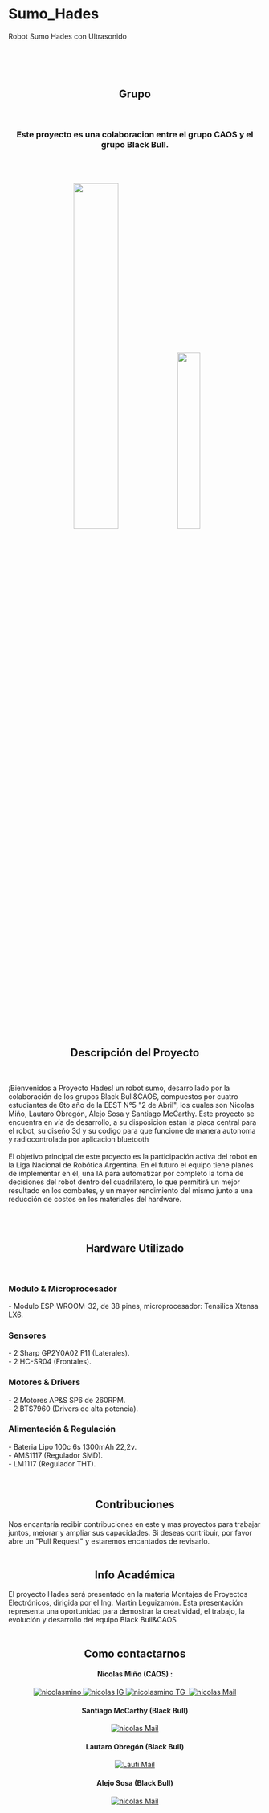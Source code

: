 # Sumo_Hades
Robot Sumo Hades con Ultrasonido
<div align = "center">
</br></br></br>
<h2> Grupo </h2>
<br>
<h3>Este proyecto es una colaboracion entre el grupo CAOS  y el grupo Black Bull.</h3>
<br><br><br>
<img width = "42%" src =  "https://i.scdn.co/image/ab67616d00001e023ef988aea27bfcb0d97e23c8">
<img width = "30%" src = "https://e1.pxfuel.com/desktop-wallpaper/357/79/desktop-wallpaper-black-clover-black-bull-poster-by-mounier-wanjak-black-bulls-logo.jpg">
</div>
<br><br><br>


<div align = "center">
<h2> Descripción del Proyecto </h2>
</div>
<br>
<p> ¡Bienvenidos a Proyecto Hades! un robot sumo, desarrollado por la colaboración de los grupos Black Bull&CAOS, compuestos por cuatro estudiantes de 6to año de la EEST N°5 "2 de Abril", los cuales son Nicolas Miño, Lautaro Obregón, Alejo Sosa y Santiago McCarthy. 
Este proyecto se encuentra en vía de desarrollo, a su disposicion estan la placa central para el robot, su diseño 3d y su codigo para que funcione de manera autonoma y radiocontrolada por aplicacion bluetooth
<br><br>
El objetivo principal de este proyecto es la participación activa del robot en la Liga Nacional de Robótica Argentina. En el futuro el equipo tiene planes de implementar en él, una IA para automatizar por completo la toma de decisiones del robot dentro del cuadrilatero, lo que permitirá un mejor resultado en los combates, y un mayor rendimiento del mismo junto a una reducción de costos en los materiales del hardware. 
</p>
<br><br>
<div align = "center">
<h2> Hardware Utilizado </h2>
</div>
<br>
<p> <h3> Modulo & Microprocesador </h3>
- Modulo ESP-WROOM-32, de 38 pines, microprocesador: Tensilica Xtensa LX6.
<br>
<h3> Sensores </h3>
- 2 Sharp GP2Y0A02 F11 (Laterales).<br>
- 2 HC-SR04 (Frontales).
<br>
<h3> Motores & Drivers </h3>
- 2 Motores AP&S SP6 de 260RPM. <br>
- 2 BTS7960 (Drivers de alta potencia).
<br>
<h3> Alimentación & Regulación </h3>
- Bateria Lipo 100c 6s 1300mAh 22,2v.<br>
- AMS1117 (Regulador SMD).<br>
- LM1117 (Regulador THT).
</p>
<br>
<div align = "center">
<h2> Contribuciones </h2>
</div>
Nos encantaría recibir contribuciones en este y mas proyectos para trabajar juntos, mejorar y ampliar sus capacidades. Si deseas contribuir, por favor abre un "Pull Request" y estaremos encantados de revisarlo.
<br><br>
<div align = "center">
<h2> Info Académica </h2>
</div>
El proyecto Hades será presentado en la materia Montajes de Proyectos Electrónicos, dirigida por el Ing. Martin Leguizamón. Esta presentación representa una oportunidad para demostrar la creatividad, el trabajo, la evolución y desarrollo del equipo Black Bull&CAOS
<br><br>
<div align = "center">
<h2> Como contactarnos </h2>
</div>
<div align = "center">
<h4> Nicolas Miño (CAOS) : </h4>
</div>
<p align="center">
 <a href="">

 <a href="https://twitter.com/Nico_mino__">
 <img border="0" alt="nicolasmino" src="https://img.icons8.com/nolan/40/twitter.png"/>
 </a>

 <a href="https://instagram.com/nicolas_mino__">
 <img border="0" alt="nicolas IG" src="https://img.icons8.com/doodle/38/000000/instagram--v1.png"/>
 </a>

 <a href="https://t.me/nicolas_mino">
 <img border="0" alt="nicolasmino TG" src="https://img.icons8.com/doodle/40/000000/telegram-app.png"/>
 </a>

 <a href="https://discord.com/invite/">
 <img border="0" alt="" src="https://img.icons8.com/fluent/42/000000/discord-logo.png"/>
 </a>
 <a href="mailto:minonicolasjared@gmail.com">
 <img border="0" alt="nicolas Mail" src="https://img.icons8.com/doodle/38/000000/gmail-new.png"/>
 </a>
 </p>
 <div align = "center">
 <h4> Santiago McCarthy (Black Bull) </h4>
 </div>
 <p align="center">
 <a href="">
 <a href="mailto:santiagomcccarthy@gmail.com">
 <img border="0" alt="nicolas Mail" src="https://img.icons8.com/doodle/38/000000/gmail-new.png"/>
 </a>
 </a>
 </p>
 <div align = "center">
 <h4> Lautaro Obregón (Black Bull)</h4>
 </div>
 <p align="center">
 <a href="">
 <a href="mailto:lauobregon.lau@gmail.com">
 <img border="0" alt="Lauti Mail" src="https://img.icons8.com/doodle/38/000000/gmail-new.png"/>
 </a>
 </a>
 </p>
 <div align = "center">
 <h4> Alejo Sosa (Black Bull) </h4>
 </div>
 <p align="center">
 <a href="">
 <a href="mailto:alejososagabriel@gmail.com">
 <img border="0" alt="nicolas Mail" src="https://img.icons8.com/doodle/38/000000/gmail-new.png"/>
 </a>
 </a>
 </p>
